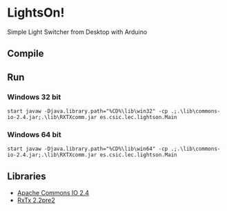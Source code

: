 # LightsOn!
Simple Light Switcher from Desktop with Arduino

## Compile

## Run
### Windows 32 bit
```
start javaw -Djava.library.path="%CD%\lib\win32" -cp .;.\lib\commons-io-2.4.jar;.\lib\RXTXcomm.jar es.csic.lec.lightson.Main
```

### Windows 64 bit
```
start javaw -Djava.library.path="%CD%\lib\win64" -cp .;.\lib\commons-io-2.4.jar;.\lib\RXTXcomm.jar es.csic.lec.lightson.Main
```

## Libraries
* [Apache Commons IO 2.4](http://commons.apache.org/proper/commons-io/)
* [RxTx 2.2pre2](http://rxtx.qbang.org/)
